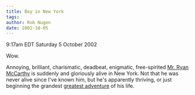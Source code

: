 ```yaml
---
title: Boy in New York
tags: 
author: Rob Nugen
date: 2002-10-05
---
```


<p class=date>9:17am EDT Saturday 5 October 2002</p>

<p>Wow.</p>

<p>Annoying, brilliant, charismatic, deadbeat, enigmatic,
free-spirited <a
href="http://www.livejournal.com/users/mynameisryan/">Mr. Ryan
McCarthy</a> is suddenly and gloriously alive in New York.  Not that
he was never alive since I've known him, but he's apparently thriving,
or just beginning the grandest <a
href="http://www.livejournal.com/users/mynameisryan/day/2002/10/05">greatest
adventure</a> of his life.</p>
